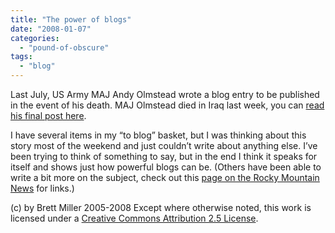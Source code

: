 ```yaml
---
title: "The power of blogs"
date: "2008-01-07"
categories: 
  - "pound-of-obscure"
tags: 
  - "blog"
---
```


Last July, US Army MAJ Andy Olmstead wrote a blog entry to be published in the event of his death. MAJ Olmstead died in Iraq last week, you can [read his final post here](http://obsidianwings.blogs.com/obsidian_wings/2008/01/andy-olmsted.html).

I have several items in my “to blog” basket, but I was thinking about this story most of the weekend and just couldn’t write about anything else. I’ve been trying to think of something to say, but in the end I think it speaks for itself and shows just how powerful blogs can be. (Others have been able to write a bit more on the subject, check out this [page on the Rocky Mountain News](http://www.blogrunner.com/snapshot/D/7/2/rocky_blogger_major_andrew_olmsted_killed_in_iraq/) for links.)

(c) by Brett Miller 2005-2008 Except where otherwise noted, this work is licensed under a [Creative Commons Attribution 2.5 License](http://creativecommons.org/licenses/by/2.5/).
